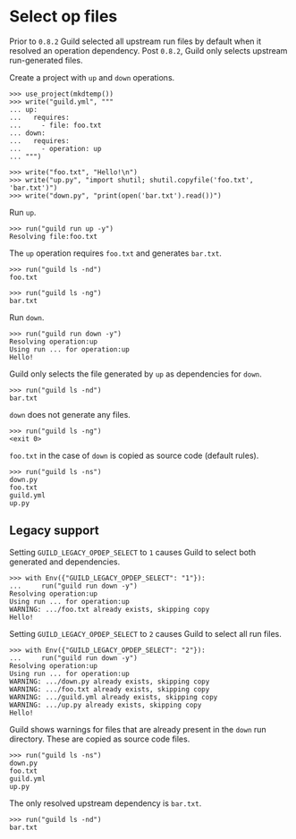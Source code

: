 # Select op files

Prior to `0.8.2` Guild selected all upstream run files by default when
it resolved an operation dependency. Post `0.8.2`, Guild only selects
upstream run-generated files.

Create a project with `up` and `down` operations.

    >>> use_project(mkdtemp())
    >>> write("guild.yml", """
    ... up:
    ...   requires:
    ...     - file: foo.txt
    ... down:
    ...   requires:
    ...     - operation: up
    ... """)

    >>> write("foo.txt", "Hello!\n")
    >>> write("up.py", "import shutil; shutil.copyfile('foo.txt', 'bar.txt')")
    >>> write("down.py", "print(open('bar.txt').read())")

Run `up`.

    >>> run("guild run up -y")
    Resolving file:foo.txt

The `up` operation requires `foo.txt` and generates `bar.txt`.

    >>> run("guild ls -nd")
    foo.txt

    >>> run("guild ls -ng")
    bar.txt

Run `down`.

    >>> run("guild run down -y")
    Resolving operation:up
    Using run ... for operation:up
    Hello!

Guild only selects the file generated by `up` as dependencies for `down`.

    >>> run("guild ls -nd")
    bar.txt

`down` does not generate any files.

    >>> run("guild ls -ng")
    <exit 0>

`foo.txt` in the case of `down` is copied as source code (default
rules).

    >>> run("guild ls -ns")
    down.py
    foo.txt
    guild.yml
    up.py

## Legacy support

Setting `GUILD_LEGACY_OPDEP_SELECT` to `1` causes Guild to select both
generated and dependencies.

    >>> with Env({"GUILD_LEGACY_OPDEP_SELECT": "1"}):
    ...     run("guild run down -y")
    Resolving operation:up
    Using run ... for operation:up
    WARNING: .../foo.txt already exists, skipping copy
    Hello!

Setting `GUILD_LEGACY_OPDEP_SELECT` to `2` causes Guild to select all
run files.

    >>> with Env({"GUILD_LEGACY_OPDEP_SELECT": "2"}):
    ...     run("guild run down -y")
    Resolving operation:up
    Using run ... for operation:up
    WARNING: .../down.py already exists, skipping copy
    WARNING: .../foo.txt already exists, skipping copy
    WARNING: .../guild.yml already exists, skipping copy
    WARNING: .../up.py already exists, skipping copy
    Hello!

Guild shows warnings for files that are already present in the `down`
run directory. These are copied as source code files.

    >>> run("guild ls -ns")
    down.py
    foo.txt
    guild.yml
    up.py

The only resolved upstream dependency is `bar.txt`.

    >>> run("guild ls -nd")
    bar.txt
